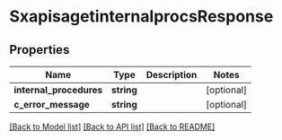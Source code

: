 # SxapisagetinternalprocsResponse

## Properties
Name | Type | Description | Notes
------------ | ------------- | ------------- | -------------
**internal_procedures** | **string** |  | [optional] 
**c_error_message** | **string** |  | [optional] 

[[Back to Model list]](../README.md#documentation-for-models) [[Back to API list]](../README.md#documentation-for-api-endpoints) [[Back to README]](../README.md)


